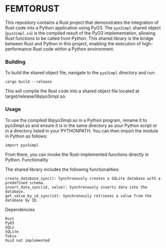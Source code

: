 # FEMTORUST

This repository contains a Rust project that demonstrates the integration of Rust code into a Python application using PyO3. The `pyo3impl` shared object (`pyo3impl.so`) is the compiled result of the PyO3 implementation, allowing Rust functions to be called from Python. This shared library is the bridge between Rust and Python in this project, enabling the execution of high-performance Rust code within a Python environment.

### Building

To build the shared object file, navigate to the `pyo3impl` directory and run:

    cargo build --release

This will compile the Rust code into a shared object file located at target/release/libpyo3impl.so.

### Usage

To use the compiled libpyo3impl.so in a Python program, rename it to pyo3impl.so and ensure it is in the same directory as your Python script or in a directory listed in your PYTHONPATH. You can then import the module in Python as follows:

    import pyo3impl

From there, you can invoke the Rust-implemented functions directly in Python.
Functionality

The shared library includes the following functionalities:

    create_database_sync(): Synchronously creates a SQLite database with a predefined schema.
    insert_data_sync(id, value): Synchronously inserts data into the database.
    get_value_by_id_sync(id): Synchronously retrieves a value from the database by ID.

Dependencies

    Rust
    PyO3
    SQLx
    SQLite
    Tokio
    Uuid not implemented
